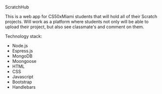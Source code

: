 ScratchHub

This is a web app for CS50xMiami students that will hold all of their Scratch projects. Will work as
a platform where students not only will be able to upload their project, but also see classmate's and comment on them.

Technology stack:
- Node.js
- Espress.js
- MongoDB
- Moongoose
- HTML
- CSS
- Javascript
- Bootstrap
- Handlebars
